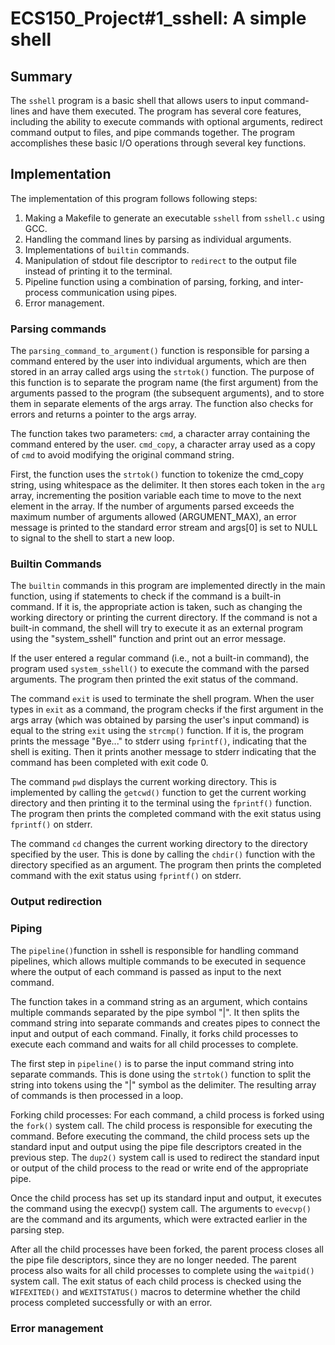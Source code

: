# ECS150_Project#1_sshell: A simple shell

## Summary

The `sshell` program is a basic shell that allows users to input command-lines and 
have them executed. The program has several core features, including the ability to 
execute commands with optional arguments, redirect command output to files, and pipe 
commands together. The program accomplishes these basic I/O operations through several 
key functions.

## Implementation

The implementation of this program follows following steps:
1. Making a Makefile to generate an executable `sshell` from `sshell.c` using GCC. 
2. Handling the command lines by parsing as individual arguments.  
3. Implementations of `builtin` commands.
4. Manipulation of stdout file descriptor to `redirect` to the output file instead 
of printing it to the terminal. 
5. Pipeline function using a combination of parsing, forking, and inter-process 
communication using pipes. 
6. Error management.


### Parsing commands

The `parsing_command_to_argument()` function is responsible for parsing a command 
entered by the user into individual arguments, which are then stored in an array 
called args using the `strtok()` function. The purpose of this function is to separate 
the program name (the first argument) from the arguments passed to the program (the 
subsequent arguments), and to store them in separate elements of the args array. The 
function also checks for errors and returns a pointer to the args array.

The function takes two parameters: `cmd`, a character array containing the command 
entered by the user. `cmd_copy`, a character array used as a copy of `cmd` to avoid 
modifying the original command string.

First, the function uses the `strtok()` function to tokenize the cmd_copy 
string, using whitespace as the delimiter. It then stores each token in the `arg` 
array, incrementing the position variable each time to move to the next element in the 
array.  If the number of arguments parsed exceeds the maximum number of arguments 
allowed (ARGUMENT_MAX), an error message is printed to the standard error stream and 
args[0] is set to NULL to signal to the shell to start a new loop.

### Builtin Commands

The `builtin` commands in this program are implemented directly in the main function, 
using if statements to check if the command is a built-in command. If it is, the 
appropriate action is taken, such as changing the working directory or printing the 
current directory. If the command is not a built-in command, the shell will try to 
execute it as an external program using the "system_sshell" function and print out an 
error message.

If the user entered a regular command (i.e., not a built-in command), the program used 
`system_sshell()` to execute the command with the parsed arguments. The program then 
printed the exit status of the command.

The command `exit` is used to terminate the shell program. When the user types in 
`exit` as a command, the program checks if the first argument in the args array (which 
was obtained by parsing the user's input command) is equal to the string `exit` using 
the `strcmp()` function. If it is, the program prints the message "Bye..." to stderr 
using `fprintf()`, indicating that the shell is exiting. Then it prints another 
message to stderr indicating that the command has been completed with exit code 0.

The command `pwd` displays the current working directory. This is implemented by 
calling the `getcwd()` function to get the current working directory and then printing 
it to the terminal using the `fprintf()` function. The program then prints the 
completed command with the exit status using `fprintf()` on stderr.

The command `cd` changes the current working directory to the directory specified by 
the user. This is done by calling the `chdir()` function with the directory specified 
as an argument. The program then prints the completed command with the exit status 
using `fprintf()` on stderr.

### Output redirection


### Piping
 
The `pipeline()`function in sshell is responsible for handling command pipelines, 
which allows multiple commands to be executed in sequence where the output of each 
command is passed as input to the next command.

The function takes in a command string as an argument, which contains multiple 
commands separated by the pipe symbol "|". It then splits the command string into 
separate commands and creates pipes to connect the input and output of each command. 
Finally, it forks child processes to execute each command and waits for all child 
processes to complete.

The first step in `pipeline()` is to parse the input command string into separate 
commands. This is done using the `strtok()` function to split the string into tokens 
using the "|" symbol as the delimiter. The resulting array of commands is then 
processed in a loop.

Forking child processes: For each command, a child process is forked using the `fork()` 
system call. The child process is responsible for executing the command. Before 
executing the command, the child process sets up the standard input and output using 
the pipe file descriptors created in the previous step. The `dup2()` system call is used 
to redirect the standard input or output of the child process to the read or write end 
of the appropriate pipe.

Once the child process has set up its standard input and output, it executes the 
command using the execvp() system call. The arguments to `evecvp()` are the command and 
its arguments, which were extracted earlier in the parsing step.

After all the child processes have been forked, the parent process closes all the pipe 
file descriptors, since they are no longer needed. The parent process also waits for 
all child processes to complete using the `waitpid()` system call. The exit status of 
each child process is checked using the `WIFEXITED()` and `WEXITSTATUS()` macros to 
determine whether the child process completed successfully or with an error.


### Error management
